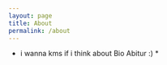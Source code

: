 ```yaml
---
layout: page
title: About
permalink: /about
---
```


* i wanna kms if i think about Bio Abitur :) * 

